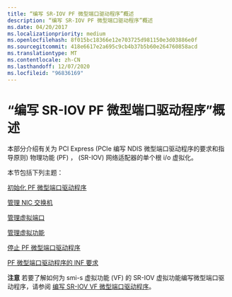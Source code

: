 ```yaml
---
title: “编写 SR-IOV PF 微型端口驱动程序”概述
description: “编写 SR-IOV PF 微型端口驱动程序”概述
ms.date: 04/20/2017
ms.localizationpriority: medium
ms.openlocfilehash: 8f015bc18366e12e703725d981150e3d03886e0f
ms.sourcegitcommit: 418e6617e2a695c9cb4b37b5b60e264760858acd
ms.translationtype: MT
ms.contentlocale: zh-CN
ms.lasthandoff: 12/07/2020
ms.locfileid: "96836169"
---
```

# <a name="writing-sr-iov-pf-miniport-drivers-overview"></a>“编写 SR-IOV PF 微型端口驱动程序”概述


本部分介绍有关为 PCI Express (PCIe 编写 NDIS 微型端口驱动程序的要求和指导原则) 物理功能 (PF) ， (SR-IOV) 网络适配器的单个根 i/o 虚拟化。

本节包括下列主题：

[初始化 PF 微型端口驱动程序](initializing-a-pf-miniport-driver.md)

[管理 NIC 交换机](managing-nic-switches.md)

[管理虚拟端口](managing-virtual-ports.md)

[管理虚拟功能](managing-virtual-functions.md)

[停止 PF 微型端口驱动程序](halting-a-pf-miniport-driver.md)

[PF 微型端口驱动程序的 INF 要求](inf-requirements-for-pf-miniport-drivers.md)

**注意**  若要了解如何为 smi-s 虚拟功能 (VF) 的 SR-IOV 虚拟功能编写微型端口驱动程序，请参阅 [编写 SR-IOV VF 微型端口驱动程序](writing-sr-iov-vf-miniport-drivers.md)。

 

 

 





